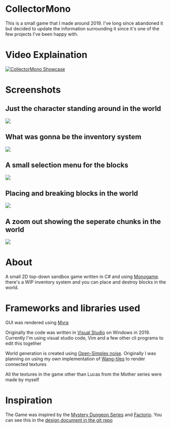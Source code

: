 # CollectorMono

This is a small game that I made around 2019. I've long since abandoned it but decided to update the information surrounding it since it's one of the few projects I've been happy with.

# Video Explaination

[![CollectorMono Showcase](http://img.youtube.com/vi/7Wo2k5BwZF8/0.jpg)](https://youtu.be/7Wo2k5BwZF8 "CollectorMono Showcase")

# Screenshots
## Just the character standing around in the world
![](https://raw.githubusercontent.com/Solargale/CollectorMono/master/Collector/Documentation/2021-09-18_17-50.png)

## What was gonna be the inventory system
![](https://raw.githubusercontent.com/Solargale/CollectorMono/master/Collector/Documentation/2021-09-18_17-55.png)

## A small selection menu for the blocks

![](https://raw.githubusercontent.com/Solargale/CollectorMono/master/Collector/Documentation/2021-09-18_17-55_1.png)


## Placing and breaking blocks in the world

![](https://raw.githubusercontent.com/Solargale/CollectorMono/master/Collector/Documentation/2021-09-18_17-55_2.png)

## A zoom out showing the seperate chunks in the world

![](https://raw.githubusercontent.com/Solargale/CollectorMono/master/Collector/Documentation/2021-09-18_17-56.png)


# About
A small 2D top-down sandbox game written in C# and using [Monogame](https://www.monogame.net/). there's a WIP inventory system and you can place and destroy blocks in the world.


# Frameworks and libraries used
GUI was rendered using [Myra](https://github.com/rds1983/Myra)

Originally the code was written in [Visual Studio](https://visualstudio.microsoft.com/vs/) on Windows in 2019. Currently I'm using visual studio code, Vim and a few other cli programs to edit this together

World generation is created using [Open-Simplex noise](https://gist.github.com/KdotJPG/b1270127455a94ac5d19). Originally I was planning on using my own implementation of [Wang-tiles](https://en.wikipedia.org/wiki/Wang_tile) to render connected textures

All the textures in the game other than Lucas from the Mother series were made by myself

# Inspiration
The Game was inspired by the [Mystery Dungeon Series](https://en.wikipedia.org/wiki/Mystery_Dungeon) and [Factorio](https://www.factorio.com/). You can see this in the [design document in the git repo](Collector/Documentation/Game%20Goals%20(GG).pdf)